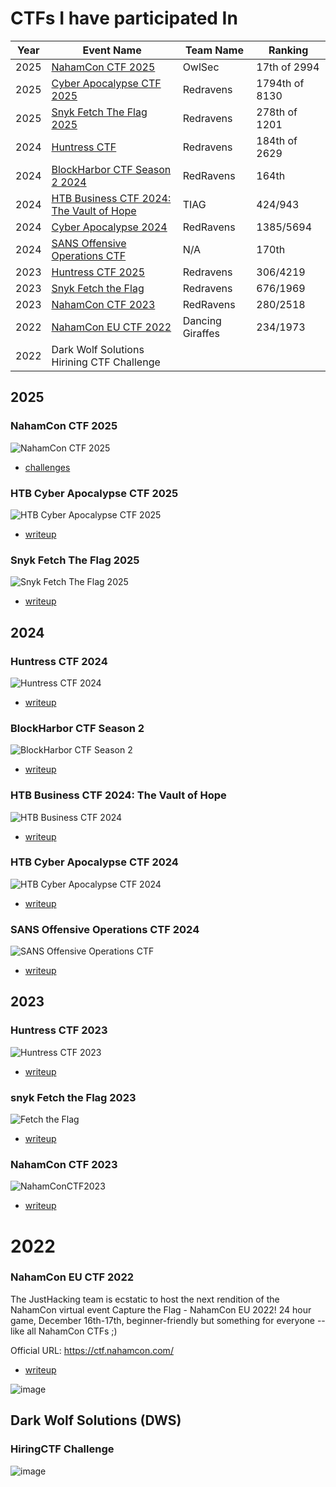 # CTFs I have participated In

| Year | Event Name | Team Name | Ranking |
| ---- | ---------- | --------- | ------- |
| 2025 | [NahamCon CTF 2025](2025/NahamConCTF/readme.md) | OwlSec | 17th of 2994 |
| 2025 | [Cyber Apocalypse CTF 2025](2025/CyberApocalypseCTF/readme.md) | Redravens | 1794th of 8130 |
| 2025 | [Snyk Fetch The Flag 2025](2025/Snyk_Fetch_The_Flag/readme.md) | Redravens | 278th of 1201 |
| 2024 | [Huntress CTF](2024/HuntressCTF/readme.md)   | Redravens | 184th of 2629 |
| 2024 | [BlockHarbor CTF Season 2 2024](2024/BlockHarbor_CTF_Season2/README.md) | RedRavens | 164th |
| 2024 | [HTB Business CTF 2024: The Vault of Hope](2024/HTBBusinessCTF/README.md) | TIAG | 424/943 |
| 2024 | [Cyber Apocalypse 2024](2024/CyberApocalypse/readme.md) | RedRavens | 1385/5694 |
| 2024 | [SANS Offensive Operations CTF](2024/SANS_Offensive_Operations_CTF/readme.md) | N/A | 170th  |
| 2023 | [Huntress CTF 2025](2023/HuntressCTF/README.md)  | Redravens | 306/4219 |
| 2023 | [Snyk Fetch the Flag](2023/Snyk_Fetch_The_Flag/readme.md) | Redravens | 676/1969 |
| 2023 | [NahamCon CTF 2023](https://github.com/OxT7723/NahamCon2023CTF) | RedRavens | 280/2518 |
| 2022 | [NahamCon EU CTF 2022](2022/NahamConCTF/README.md)  | Dancing Giraffes | 234/1973 |
| 2022 | Dark Wolf Solutions Hirining CTF Challenge |  |  |

## 2025 

### NahamCon CTF 2025
![NahamCon CTF 2025](2025/NahamConCTF/NahamConCTF2025Cert.png)
* [challenges](2025/NahamConCTF/readme.md)

### HTB Cyber Apocalypse CTF 2025
![HTB Cyber Apocalypse CTF 2025](2025/CyberApocalypseCTF/Certificate.png)
* [writeup](2025/CyberApocalypseCTF/readme.md)

### Snyk Fetch The Flag 2025
![Snyk Fetch The Flag 2025](2025/Snyk_Fetch_The_Flag/cert.png)
* [writeup](2025/Snyk_Fetch_The_Flag/readme.md)

## 2024 

### Huntress CTF 2024
![Huntress CTF 2024](2024/HuntressCTF/cert.png)
* [writeup](2024/HuntressCTF/readme.md)

### BlockHarbor CTF Season 2 
![BlockHarbor CTF Season 2 ](2024/BlockHarbor_CTF_Season2/image.png)
* [writeup](2024/BlockHarbor_CTF_Season2/README.md)

### HTB Business CTF 2024: The Vault of Hope
![HTB Business CTF 2024](2024/HTBBusinessCTF/Certificate.png)
* [writeup](2024/HTBBusinessCTF/README.md)

### HTB Cyber Apocalypse CTF 2024 
![HTB Cyber Apocalypse CTF 2024](2024/CyberApocalypse/cert.png)
* [writeup](2024/CyberApocalypse/readme.md)

### SANS Offensive Operations CTF 2024

![SANS Offensive Operations CTF](2024/SANS_Offensive_Operations_CTF/image.png)

* [writeup](2024/SANS_Offensive_Operations_CTF/readme.md)

## 2023

### Huntress CTF 2023
![Huntress CTF 2023](2023/HuntressCTF/cert.png)

* [writeup](2023/HuntressCTF/README.md)


### snyk Fetch the Flag 2023
![Fetch the Flag](2023/Snyk_Fetch_The_Flag/certificate.png)

* [writeup](2023/Snyk_Fetch_The_Flag/readme.md)

### NahamCon CTF 2023

![NahamConCTF2023](https://github.com/OxT7723/NahamCon2023CTF/blob/main/NahamConCTF2023.png)

* [writeup](https://github.com/OxT7723/NahamCon2023CTF)

# 2022

### NahamCon EU CTF 2022
The JustHacking team is ecstatic to host the next rendition of the NahamCon virtual event Capture the Flag - NahamCon EU 2022! 24 hour game, December 16th-17th, beginner-friendly but something for everyone -- like all NahamCon CTFs ;)

Official URL: https://ctf.nahamcon.com/

* [writeup](2022/NahamConCTF/README.md)

![image](2022/NahamConCTF/images/NahamConCTF2022.png)


## Dark Wolf Solutions (DWS)
### HiringCTF Challenge
![image](2023/DWS/TJ%20Davis_Certificate1024_1.jpg)


